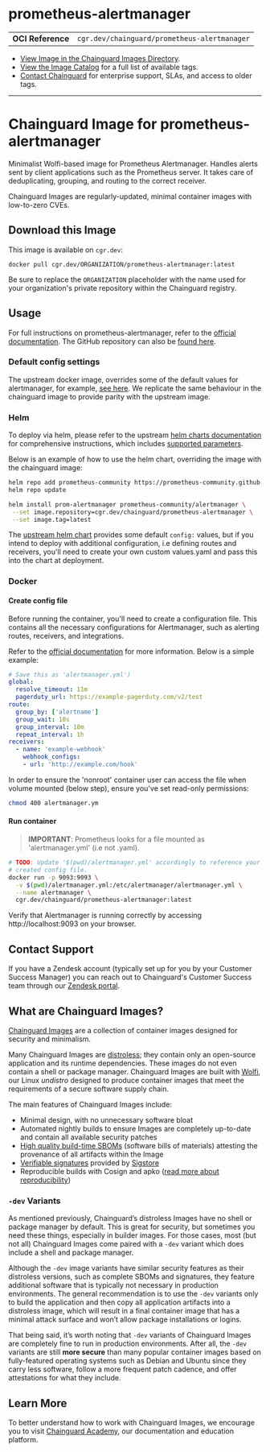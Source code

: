 <!--monopod:start-->
# prometheus-alertmanager
| | |
| - | - |
| **OCI Reference** | `cgr.dev/chainguard/prometheus-alertmanager` |


* [View Image in the Chainguard Images Directory](https://images.chainguard.dev/directory/image/prometheus-alertmanager/overview).
* [View the Image Catalog](https://console.chainguard.dev/images/catalog) for a full list of available tags.
* [Contact Chainguard](https://www.chainguard.dev/chainguard-images) for enterprise support, SLAs, and access to older tags.

---
<!--monopod:end-->

<!--overview:start-->
# Chainguard Image for prometheus-alertmanager

Minimalist Wolfi-based image for Prometheus Alertmanager. Handles alerts sent by client applications such as the Prometheus server. It takes care of deduplicating, grouping, and routing to the correct receiver.

Chainguard Images are regularly-updated, minimal container images with low-to-zero CVEs.
<!--overview:end-->

<!--getting:start-->
## Download this Image
This image is available on `cgr.dev`:

```
docker pull cgr.dev/ORGANIZATION/prometheus-alertmanager:latest
```

Be sure to replace the `ORGANIZATION` placeholder with the name used for your organization's private repository within the Chainguard registry.
<!--getting:end-->

<!--body:start-->

## Usage
For full instructions on prometheus-alertmanager, refer to the
[official documentation](https://prometheus.io/docs/alerting/latest/alertmanager).
The GitHub repository can also be [found here](https://github.com/prometheus/alertmanager).

### Default config settings
The upstream docker image, overrides some of the default values for
alertmanager, for example, [see here](https://github.com/prometheus/alertmanager/blob/main/Dockerfile#L20).
We replicate the same behaviour in the chainguard image to provide parity with
the upstream image.

### Helm
To deploy via helm, please refer to the upstream
[helm charts documentation](https://github.com/prometheus-community/helm-charts)
for comprehensive instructions, which includes
[supported parameters](https://github.com/prometheus-community/helm-charts/blob/main/charts/alertmanager/values.yaml).

Below is an example of how to use the helm chart, overriding the image with the
chainguard image:

```bash
helm repo add prometheus-community https://prometheus-community.github.io/helm-charts
helm repo update

helm install prom-alertmanager prometheus-community/alertmanager \
 --set image.repository=cgr.dev/chainguard/prometheus-alertmanager \
 --set image.tag=latest
```

The [upstream helm chart](https://github.com/prometheus-community/helm-charts/tree/main/charts/alertmanager)
provides some default `config:` values, but if you intend to deploy with
additional configuration, i.e defining routes and receivers, you'll need to
create your own custom values.yaml and pass this into the chart at deployment.

### Docker

#### Create config file
Before running the container, you'll need to create a configuration file. This
contains all the necessary configurations for Alertmanager, such as alerting
routes, receivers, and integrations.

Refer to the [official documentation](https://prometheus.io/docs/alerting/latest/alertmanager)
for more information. Below is a simple example:

```yaml
# Save this as 'alertmanager.yml')
global:
  resolve_timeout: 11m
  pagerduty_url: https://example-pagerduty.com/v2/test
route:
  group_by: ['alertname']
  group_wait: 10s
  group_interval: 10m
  repeat_interval: 1h
receivers:
  - name: 'example-webhook'
    webhook_configs:
    - url: 'http://example.com/hook'
```

In order to ensure the 'nonroot' container user can access the file when
volume mounted (below step), ensure you've set read-only permissions:

```bash
chmod 400 alertmanager.ym
```

#### Run container

> **IMPORTANT**: Prometheus looks for a file mounted as 'alertmanager.yml' (i.e not .yaml).

```bash
# TODO: Update '$(pwd)/alertmanager.yml' accordingly to reference your locally
# created config file.
docker run -p 9093:9093 \
  -v $(pwd)/alertmanager.yml:/etc/alertmanager/alertmanager.yml \
  --name alertmanager \
  cgr.dev/chainguard/prometheus-alertmanager:latest
```

Verify that Alertmanager is running correctly by accessing http://localhost:9093
on your browser.

<!--body:end-->

## Contact Support

If you have a Zendesk account (typically set up for you by your Customer Success Manager) you can reach out to Chainguard's Customer Success team through our [Zendesk portal](https://support.chainguard.dev/hc/en-us).

## What are Chainguard Images?

[Chainguard Images](https://www.chainguard.dev/chainguard-images?utm_source=readmes) are a collection of container images designed for security and minimalism.

Many Chainguard Images are [distroless](https://edu.chainguard.dev/chainguard/chainguard-images/getting-started-distroless/); they contain only an open-source application and its runtime dependencies. These images do not even contain a shell or package manager. Chainguard Images are built with [Wolfi](https://edu.chainguard.dev/open-source/wolfi/overview), our Linux _undistro_ designed to produce container images that meet the requirements of a secure software supply chain.

The main features of Chainguard Images include:

* Minimal design, with no unnecessary software bloat
* Automated nightly builds to ensure Images are completely up-to-date and contain all available security patches
* [High quality build-time SBOMs](https://edu.chainguard.dev/chainguard/chainguard-images/working-with-images/retrieve-image-sboms/) (software bills of materials) attesting the provenance of all artifacts within the Image
* [Verifiable signatures](https://edu.chainguard.dev/chainguard/chainguard-images/working-with-images/retrieve-image-sboms/) provided by [Sigstore](https://edu.chainguard.dev/open-source/sigstore/cosign/an-introduction-to-cosign/)
* Reproducible builds with Cosign and apko ([read more about reproducibility](https://www.chainguard.dev/unchained/reproducing-chainguards-reproducible-image-builds))

### `-dev` Variants

As mentioned previously, Chainguard’s distroless Images have no shell or package manager by default. This is great for security, but sometimes you need these things, especially in builder images. For those cases, most (but not all) Chainguard Images come paired with a `-dev` variant which does include a shell and package manager.

Although the `-dev` image variants have similar security features as their distroless versions, such as complete SBOMs and signatures, they feature additional software that is typically not necessary in production environments. The general recommendation is to use the `-dev` variants only to build the application and then copy all application artifacts into a distroless image, which will result in a final container image that has a minimal attack surface and won’t allow package installations or logins.

That being said, it’s worth noting that `-dev` variants of Chainguard Images are completely fine to run in production environments. After all, the `-dev` variants are still **more secure** than many popular container images based on fully-featured operating systems such as Debian and Ubuntu since they carry less software, follow a more frequent patch cadence, and offer attestations for what they include.

## Learn More

To better understand how to work with Chainguard Images, we encourage you to visit [Chainguard Academy](https://edu.chainguard.dev/), our documentation and education platform.